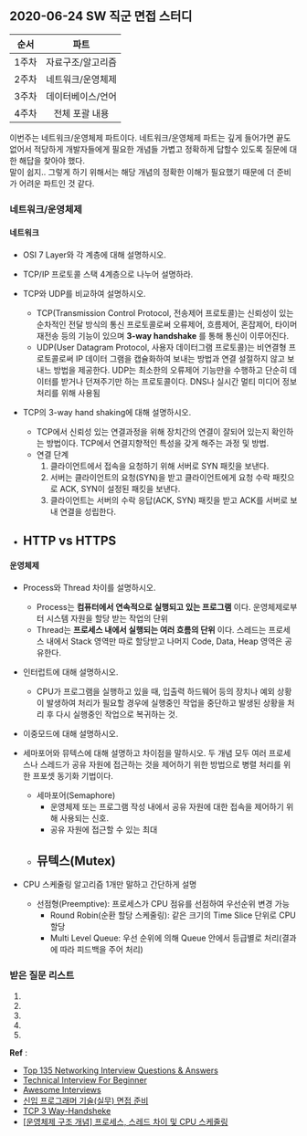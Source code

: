 ## 2020-06-24 SW 직군 면접 스터디

|순서|파트|
|---|:---:|
|1주차|자료구조/알고리즘|
|2주차|네트워크/운영체제|
|3주차|데이터베이스/언어|
|4주차|전체 포괄 내용|

이번주는 네트워크/운영체제 파트이다. 네트워크/운영체제 파트는 깊게 들어가면 끝도 없어서 적당하게 개발자들에게 필요한 개념들 가볍고 정확하게 답할수 있도록 질문에 대한 해답을 찾아야 했다.<br>
말이 쉽지.. 그렇게 하기 위해서는 해당 개념의 정확한 이해가 필요했기 때문에 더 준비가 어려운 파트인 것 같다. 

### 네트워크/운영체제 

#### 네트워크

- OSI 7 Layer와 각 계층에 대해 설명하시오.

- TCP/IP 프로토콜 스택 4계층으로 나누어 설명하라.

- TCP와 UDP를 비교하여 설명하시오.
  - TCP(Transmission Control Protocol, 전송제어 프로토콜)는 신뢰성이 있는 순차적인 전달 방식의 통신 프로토콜로써 오류제어, 흐름제어, 혼잡제어, 타이머 재전송 등의 기능이 있으며 **3-way handshake** 를 통해 통신이 이루어진다.
  - UDP(User Datagram Protocol, 사용자 데이터그램 프로토콜)는 비연결형 프로토콜로써 IP 데이터 그램을 캡슐화하여 보내는 방법과 연결 설절하지 않고 보내느 방법을 제공한다. UDP는 최소한의 오류제어 기능만을 수행하고 단순히 데이터를 받거나 던져주기만 하는 프로토콜이다.  DNS나 실시간 멀티 미디어 정보처리를 위해 사용됨

- TCP의 3-way hand shaking에 대해 설명하시오.
	- TCP에서 신뢰성 있는 연결과정을 위해 장치간의 연결이 잘되어 있는지 확인하는 방법이다. TCP에서 연결지향적인 특성을 갖게 해주는 과정 및 방법.
	- 연결 단계 
	  1) 클라이언트에서 접속을 요청하기 위해 서버로 SYN 패킷을 보낸다. 
	  2) 서버는 클라이언트의 요청(SYN)을 받고 클라이언트에게 요청 수락 패킷으로 ACK, SYN이 설정된 패킷을 보낸다.
	  3) 클라이언트는 서버의 수락 응답(ACK, SYN) 패킷을 받고 ACK를 서버로 보내 연결을 성립한다.

- HTTP vs HTTPS
  - 

#### 운영체제

- Process와 Thread 차이를 설명하시오.
  - Process는 **컴퓨터에서 연속적으로 실행되고 있는 프로그램** 이다. 운영체제로부터 시스템 자원을 할당 받는 작업의 단위
  - Thread는 **프로세스 내에서 실행되는 여러 흐름의 단위** 이다. 스레드는 프로세스 내에서 Stack 영역만 따로 할당받고 나머지 Code, Data, Heap 영역은 공유한다.

- 인터럽트에 대해 설명하시오.
  - CPU가 프로그램을 실행하고 있을 때, 입출력 하드웨어 등의 장치나 예외 상황이 발생하여 처리가 필요할 경우에 실행중인 작업을 중단하고 발생된 상황을 처리 후 다시 실행중인 작업으로 복귀하는 것.


- 이중모드에 대해 설명하시오.

- 세마포어와 뮤텍스에 대해 설명하고 차이점을 말하시오.
  두 개념 모두 여러 프로세스나 스레드가 공유 자원에 접근하는 것을 제어하기 위한 방법으로 병렬 처리를 위한 프포셋  동기화 기법이다.
  - 세마포어(Semaphore)
	- 운영체제 또는 프로그램 작성 내에서 공유 자원에 대한 접속을 제어하기 위해 사용되는 신호.
	- 공유 자원에 접근할 수 있는 최대 
  - 뮤텍스(Mutex)
    - 

- CPU 스케줄링 알고리즘 1개만 말하고 간단하게 설명
  - 선점형(Preemptive): 프로세스가 CPU 점유를 선점하여 우선순위 변경 가능
    - Round Robin(순환 할당 스케줄링): 같은 크기의 Time Slice 단위로 CPU 할당
	- Multi Level Queue: 우선 순위에 의해 Queue 안에서 등급별로 처리(결과에 따라 피드백을 주어 처리)

### 받은 질문 리스트

1. 
2. 
3. 
4. 
5. 


**Ref** :<br>
- [Top 135 Networking Interview Questions & Answers](https://www.guru99.com/networking-interview-questions.html)
- [Technical Interview For Beginner](https://github.com/JaeYeopHan/Interview_Question_for_Beginner)
- [Awesome Interviews](https://github.com/MaximAbramchuck/awesome-interview-questions)
- [신입 프로그래머 기술(실무) 면접 준비](https://91ms.tistory.com/5)
- [TCP 3 Way-Handsheke](https://sleepyeyes.tistory.com/4)
- [[운영체제 구조 개념] 프로세스, 스레드 차이 및 CPU 스케줄링](https://lovefor-you.tistory.com/235)

